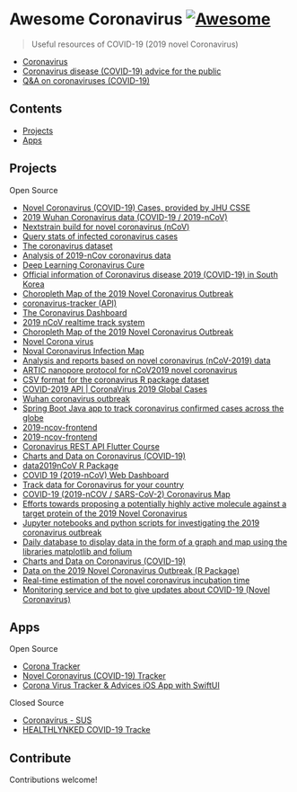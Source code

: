 # Awesome Coronavirus [![Awesome](https://awesome.re/badge.svg)](https://awesome.re)
> Useful resources of COVID-19 (2019 novel Coronavirus)

- [Coronavirus](https://www.who.int/health-topics/coronavirus)
- [Coronavirus disease (COVID-19) advice for the public](https://www.who.int/emergencies/diseases/novel-coronavirus-2019/advice-for-public)
- [Q&A on coronaviruses (COVID-19)](https://www.who.int/news-room/q-a-detail/q-a-coronaviruses)

## Contents
- [Projects](#projects)
- [Apps](#apps)

## Projects

Open Source

- [Novel Coronavirus (COVID-19) Cases, provided by JHU CSSE](https://github.com/CSSEGISandData/COVID-19)
- [2019 Wuhan Coronavirus data (COVID-19 / 2019-nCoV)](https://github.com/globalcitizen/2019-wuhan-coronavirus-data)
- [Nextstrain build for novel coronavirus (nCoV)](https://github.com/nextstrain/ncov)
- [Query stats of infected coronavirus cases](https://github.com/GuangchuangYu/nCov2019)
- [The coronavirus dataset](https://github.com/RamiKrispin/coronavirus)
- [Analysis of 2019-nCov coronavirus data](https://github.com/jianxu305/nCov2019_analysis)
- [Deep Learning Coronavirus Cure](https://github.com/mattroconnor/deep_learning_coronavirus_cure)
- [Official information of Coronavirus disease 2019 (COVID-19) in South Korea](https://github.com/jihoo-kim/Coronavirus-Dataset)
- [Choropleth Map of the 2019 Novel Coronavirus Outbreak](https://github.com/ncovis/choropleth)
- [coronavirus-tracker (API)](https://github.com/ExpDev07/coronavirus-tracker-api)
- [The Coronavirus Dashboard](https://github.com/RamiKrispin/coronavirus_dashboard)
- [2019 nCoV realtime track system](https://github.com/hysios/coronavirus)
- [Choropleth Map of the 2019 Novel Coronavirus Outbreak](https://github.com/ncovis/choropleth)
- [Novel Corona virus](https://github.com/datasets/covid-19)
- [Noval Coronavirus Infection Map](https://github.com/jakobzhao/virus)
- [Analysis and reports based on novel coronavirus (nCoV-2019) data](https://github.com/docligot/coronatracker-analytics)
- [ARTIC nanopore protocol for nCoV2019 novel coronavirus](https://github.com/artic-network/artic-ncov2019)
- [CSV format for the coronavirus R package dataset](https://github.com/RamiKrispin/coronavirus-csv)
- [COVID-2019 API | CoronaVirus 2019 Global Cases](https://github.com/nat236919/Covid2019API)
- [Wuhan coronavirus outbreak](https://github.com/antonlukin/2019-nCoV)
- [Spring Boot Java app to track coronavirus confirmed cases across the globe](https://github.com/koushikkothagal/coronavirus-tracker)
- [2019-ncov-frontend](https://github.com/sorxrob/2019-ncov-api)
- [2019-ncov-frontend](https://github.com/sorxrob/2019-ncov-frontend)
- [Coronavirus REST API Flutter Course](https://github.com/bizz84/coronavirus_rest_api_flutter_course)
- [Charts and Data on Coronavirus (COVID-19)](https://github.com/alext234/coronavirus-stats)
- [data2019nCoV R Package](https://github.com/eebrown/data2019nCoV)
- [COVID 19 (2019-nCoV) Web Dashboard](https://github.com/onlyphantom/coronavirus)
- [Track data for Coronavirus for your country](https://github.com/lazargugleta/coronavirusStats)
- [COVID-19 (2019-nCOV / SARS-CoV-2) Coronavirus Map](https://github.com/stevenliuyi/covid19)
- [Efforts towards proposing a potentially highly active molecule against a target protein of the 2019 Novel Coronavirus](https://github.com/tmacdou4/2019-nCov)
- [Jupyter notebooks and python scripts for investigating the 2019 coronavirus outbreak](https://github.com/pdtyreus/coronavirus-ds)
- [Daily database to display data in the form of a graph and map using the libraries matplotlib and folium](https://github.com/joaotinti75/Coronavirus)
- [Charts and Data on Coronavirus (COVID-19)](https://github.com/alext234/coronavirus-stats)
- [Data on the 2019 Novel Coronavirus Outbreak (R Package)](https://github.com/eebrown/data2019nCoV)
- [Real-time estimation of the novel coronavirus incubation time](https://github.com/HopkinsIDD/ncov_incubation)
- [Monitoring service and bot to give updates about COVID-19 (Novel Coronavirus)](https://github.com/the-robot/covid19-updates)

## Apps

Open Source

- [Corona Tracker](https://github.com/MhdHejazi/CoronaTracker)
- [Novel Coronavirus (COVID-19) Tracker](https://github.com/JohnCoene/coronavirus)
- [Corona Virus Tracker & Advices iOS App with SwiftUI](https://github.com/alfianlosari/CoronaVirusTrackerSwiftUI)

Closed Source

- [Coronavírus - SUS](https://apps.apple.com/br/app/coronav%C3%ADrus-sus/id1408008382)
- [HEALTHLYNKED COVID-19 Tracke](https://apps.apple.com/us/app/healthlynked-covid-19-tracker/id1500575377)


## Contribute
Contributions welcome!
